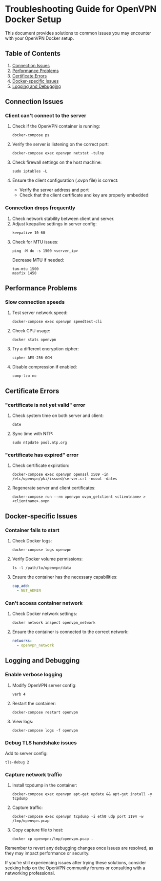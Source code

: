 # Troubleshooting Guide for OpenVPN Docker Setup

This document provides solutions to common issues you may encounter with your OpenVPN Docker setup.

## Table of Contents

1. [Connection Issues](#connection-issues)
2. [Performance Problems](#performance-problems)
3. [Certificate Errors](#certificate-errors)
4. [Docker-specific Issues](#docker-specific-issues)
5. [Logging and Debugging](#logging-and-debugging)

## Connection Issues

### Client can't connect to the server

1. Check if the OpenVPN container is running:

   ```
   docker-compose ps
   ```

2. Verify the server is listening on the correct port:

   ```
   docker-compose exec openvpn netstat -tulnp
   ```

3. Check firewall settings on the host machine:

   ```
   sudo iptables -L
   ```

4. Ensure the client configuration (.ovpn file) is correct:
   - Verify the server address and port
   - Check that the client certificate and key are properly embedded

### Connection drops frequently

1. Check network stability between client and server.
2. Adjust keepalive settings in server config:
   ```
   keepalive 10 60
   ```
3. Check for MTU issues:
   ```
   ping -M do -s 1500 <server_ip>
   ```
   Decrease MTU if needed:
   ```
   tun-mtu 1500
   mssfix 1450
   ```

## Performance Problems

### Slow connection speeds

1. Test server network speed:

   ```
   docker-compose exec openvpn speedtest-cli
   ```

2. Check CPU usage:

   ```
   docker stats openvpn
   ```

3. Try a different encryption cipher:

   ```
   cipher AES-256-GCM
   ```

4. Disable compression if enabled:
   ```
   comp-lzo no
   ```

## Certificate Errors

### "certificate is not yet valid" error

1. Check system time on both server and client:

   ```
   date
   ```

2. Sync time with NTP:
   ```
   sudo ntpdate pool.ntp.org
   ```

### "certificate has expired" error

1. Check certificate expiration:

   ```
   docker-compose exec openvpn openssl x509 -in /etc/openvpn/pki/issued/server.crt -noout -dates
   ```

2. Regenerate server and client certificates:
   ```
   docker-compose run --rm openvpn ovpn_getclient <clientname> > <clientname>.ovpn
   ```

## Docker-specific Issues

### Container fails to start

1. Check Docker logs:

   ```
   docker-compose logs openvpn
   ```

2. Verify Docker volume permissions:

   ```
   ls -l /path/to/openvpn/data
   ```

3. Ensure the container has the necessary capabilities:
   ```yaml
   cap_add:
     - NET_ADMIN
   ```

### Can't access container network

1. Check Docker network settings:

   ```
   docker network inspect openvpn_network
   ```

2. Ensure the container is connected to the correct network:
   ```yaml
   networks:
     - openvpn_network
   ```

## Logging and Debugging

### Enable verbose logging

1. Modify OpenVPN server config:

   ```
   verb 4
   ```

2. Restart the container:

   ```
   docker-compose restart openvpn
   ```

3. View logs:
   ```
   docker-compose logs -f openvpn
   ```

### Debug TLS handshake issues

Add to server config:

```
tls-debug 2
```

### Capture network traffic

1. Install tcpdump in the container:

   ```
   docker-compose exec openvpn apt-get update && apt-get install -y tcpdump
   ```

2. Capture traffic:

   ```
   docker-compose exec openvpn tcpdump -i eth0 udp port 1194 -w /tmp/openvpn.pcap
   ```

3. Copy capture file to host:
   ```
   docker cp openvpn:/tmp/openvpn.pcap .
   ```

Remember to revert any debugging changes once issues are resolved, as they may impact performance or security.

If you're still experiencing issues after trying these solutions, consider seeking help on the OpenVPN community forums or consulting with a networking professional.
